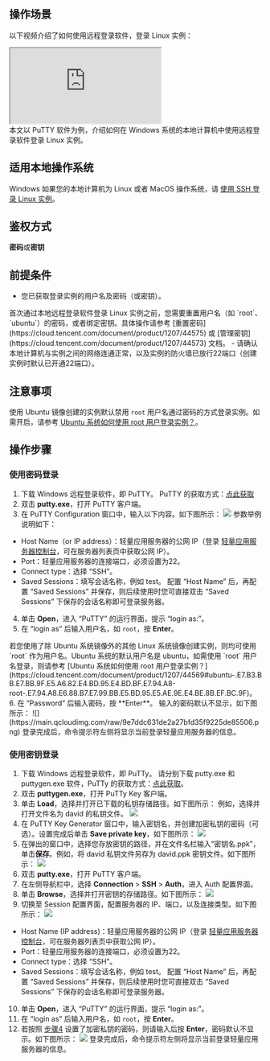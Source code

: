 ## 操作场景
以下视频介绍了如何使用远程登录软件，登录 Linux 实例：
<div class="doc-video-mod"><iframe src="https://cloud.tencent.com/edu/learning/quick-play/3401-60027?source=gw.doc.media&withPoster=1&notip=1"></iframe></div>
本文以 PuTTY 软件为例，介绍如何在 Windows 系统的本地计算机中使用远程登录软件登录 Linux 实例。

## 适用本地操作系统
Windows
<dx-alert infotype="explain" title="">
如果您的本地计算机为 Linux 或者 MacOS 操作系统，请 [使用 SSH 登录 Linux 实例](https://cloud.tencent.com/document/product/1207/44643)。
</dx-alert>



## 鉴权方式
**密码**或**密钥**

## 前提条件

- 您已获取登录实例的用户名及密码（或密钥）。
<dx-alert infotype="notice" title="">
首次通过本地远程登录软件登录 Linux 实例之前，您需要重置用户名（如 `root`、`ubuntu`）的密码，或者绑定密钥。具体操作请参考 [重置密码](https://cloud.tencent.com/document/product/1207/44575) 或 [管理密钥](https://cloud.tencent.com/document/product/1207/44573) 文档。
</dx-alert>
- 请确认本地计算机与实例之间的网络连通正常，以及实例的防火墙已放行22端口（创建实例时默认已开通22端口）。

## 注意事项

使用 Ubuntu 镜像创建的实例默认禁用 `root` 用户名通过密码的方式登录实例。如需开启，请参考 [Ubuntu 系统如何使用 root 用户登录实例？](https://cloud.tencent.com/document/product/1207/44569#ubuntu-.E7.B3.BB.E7.BB.9F.E5.A6.82.E4.BD.95.E4.BD.BF.E7.94.A8-root-.E7.94.A8.E6.88.B7.E7.99.BB.E5.BD.95.E5.AE.9E.E4.BE.8B.EF.BC.9F)。

## 操作步骤

### 使用密码登录

1. 下载 Windows 远程登录软件，即 PuTTY。
PuTTY 的获取方式：[点此获取](https://www.chiark.greenend.org.uk/~sgtatham/putty/latest.html)
2. 双击 **putty.exe**，打开 PuTTY 客户端。
3. 在 PuTTY Configuration 窗口中，输入以下内容。如下图所示：
![](https://main.qcloudimg.com/raw/7ac87da9721ef7d64fe8cac81a3dab33.png)
参数举例说明如下：
 - Host Name（or IP address）：轻量应用服务器的公网 IP（登录 [轻量应用服务器控制台](https://console.cloud.tencent.com/lighthouse/instance/index)，可在服务器列表页中获取公网 IP）。
 - Port：轻量应用服务器的连接端口，必须设置为22。
 - Connect type：选择 “SSH”。
 - Saved Sessions：填写会话名称，例如 test。
配置 “Host Name” 后，再配置 “Saved Sessions” 并保存，则后续使用时您可直接双击 “Saved Sessions” 下保存的会话名称即可登录服务器。
4. 单击 **Open**，进入 “PuTTY” 的运行界面，提示 “login as:”。
5. 在 “login as” 后输入用户名，如 `root`，按 **Enter**。
<dx-alert infotype="explain" title="">
若您使用了除 Ubuntu 系统镜像外的其他 Linux 系统镜像创建实例，则均可使用 `root` 作为用户名。Ubuntu 系统的默认用户名是 ubuntu，如需使用 `root` 用户名登录，则请参考 [Ubuntu 系统如何使用 root 用户登录实例？](https://cloud.tencent.com/document/product/1207/44569#ubuntu-.E7.B3.BB.E7.BB.9F.E5.A6.82.E4.BD.95.E4.BD.BF.E7.94.A8-root-.E7.94.A8.E6.88.B7.E7.99.BB.E5.BD.95.E5.AE.9E.E4.BE.8B.EF.BC.9F)。
</dx-alert>
6. 在 “Password” 后输入密码，按 **Enter**。
输入的密码默认不显示，如下图所示：
![](https://main.qcloudimg.com/raw/9e7ddc631de2a27bfd35f9225de85506.png)
登录完成后，命令提示符左侧将显示当前登录轻量应用服务器的信息。

### 使用密钥登录

1. 下载 Windows 远程登录软件，即 PuTTy。
请分别下载 putty.exe 和 puttygen.exe 软件，PuTTy 的获取方式：[点此获取](https://www.chiark.greenend.org.uk/~sgtatham/putty/latest.html)。
2. 双击 **puttygen.exe**，打开 PuTTy Key 客户端。
3. 单击 **Load**，选择并打开已下载的私钥存储路径。如下图所示：
例如，选择并打开文件名为 david 的私钥文件。
![](https://main.qcloudimg.com/raw/0110ba722331fb2892a8e6822ec3f709.png)
4. [](id:Step4)在 PuTTY Key Generator 窗口中，输入密钥名，并创建加密私钥的密码（可选）。设置完成后单击 **Save private key**，如下图所示：
![](https://main.qcloudimg.com/raw/58a250d3f3d1b78eff3edaab64cd01c0.png)
5. 在弹出的窗口中，选择您存放密钥的路径，并在文件名栏输入“密钥名.ppk”，单击**保存**。例如，将 david 私钥文件另存为 david.ppk 密钥文件。如下图所示：
![](https://main.qcloudimg.com/raw/d0fa9fd8aad7d2259bd8a0ce48ae5160.png)
6. 双击 **putty.exe**，打开 PuTTY 客户端。
7. 在左侧导航栏中，选择 **Connection** > **SSH** > **Auth**，进入 Auth 配置界面。
8. 单击 **Browse**，选择并打开密钥的存储路径。如下图所示：
![](https://main.qcloudimg.com/raw/61993f3977ff681b8b2d78beac55f2ca.png)
9. 切换至 Session 配置界面，配置服务器的 IP、端口，以及连接类型。如下图所示：
![](https://main.qcloudimg.com/raw/ddfd58429288ce0e195e86a6cb1c9cd6.png)
 - Host Name (IP address)：轻量应用服务器的公网 IP（登录 [轻量应用服务器控制台](https://console.cloud.tencent.com/lighthouse/instance/index)，可在服务器列表页中获取公网 IP）。
 - Port：轻量应用服务器的连接端口，必须设置为22。
 - Connect type：选择 “SSH”。
 - Saved Sessions：填写会话名称，例如 test。
配置 “Host Name” 后，再配置 “Saved Sessions” 并保存，则后续使用时您可直接双击 “Saved Sessions” 下保存的会话名称即可登录服务器。
10. 单击 **Open**，进入 “PuTTY” 的运行界面，提示 “login as:”。
11. 在 “login as” 后输入用户名，如 `root`，按 **Enter**。
12. 若按照 [步骤4](#Step4) 设置了加密私钥的密码，则请输入后按 **Enter**，密码默认不显示。如下图所示：
![](https://main.qcloudimg.com/raw/401da3ef001f103115aa8ba8c54d6ec8.png)
登录完成后，命令提示符左侧将显示当前登录轻量应用服务器的信息。



